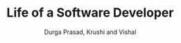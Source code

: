 ---
title: "Life of a Software Developer"
subtitle: ""
author: "Durga Prasad, Krushi and Vishal"
content: "Three software engineers discuss about life of a software engineer and explain few things for non software guys."
description: "Software engineers discuss about life of a software engineer and explain few things for non dev guys."
audioUrl: "episode.mp3"
audioType: "audio/mp3"
duration: "4499"
pubDate: "Wed, 20 Aug 2023 23:00:00 GMT"
season: "1"
episode: "1"
order: "1"
keywords: "tech,podcast,software,life"
episodeType: "full"
restriction: ""
---